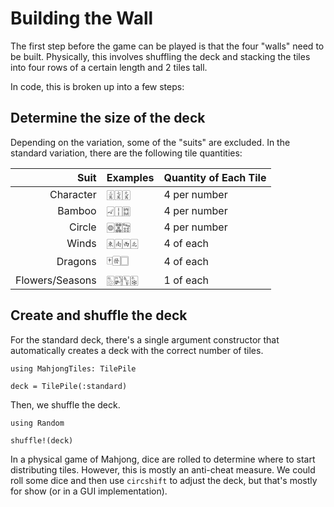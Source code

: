 # Building the Wall

The first step before the game can be played is that the four "walls" need to be built.
Physically, this involves shuffling the deck and stacking the tiles into four rows of a certain length and 2 tiles tall.

In code, this is broken up into a few steps:

## Determine the size of the deck

Depending on the variation, some of the "suits" are excluded. 
In the standard variation, there are the following tile quantities:

|            Suit | Examples | Quantity of Each Tile |
| ---------------:|:-------- |:--------------------- |
|       Character | 🀉🀍🀏      | 4 per number          |
|          Bamboo | 🀐🀑🀗      | 4 per number          |
|          Circle | 🀙🀝🀟      | 4 per number          |
|           Winds | 🀀🀁🀂🀃     | 4 of each             |
|         Dragons | 🀄🀅🀆      | 4 of each             |
| Flowers/Seasons | 🀢🀤🀦🀩     | 1 of each             |

## Create and shuffle the deck

For the standard deck, there's a single argument constructor that automatically creates a deck with the correct number of tiles.

```@example deck
using MahjongTiles: TilePile

deck = TilePile(:standard)
```

Then, we shuffle the deck.

```@example deck
using Random

shuffle!(deck)
```

In a physical game of Mahjong, 
dice are rolled to determine where to start distributing tiles.
However, this is mostly an anti-cheat measure.
We could roll some dice and then use `circshift` to adjust the deck,
but that's mostly for show (or in a GUI implementation).

